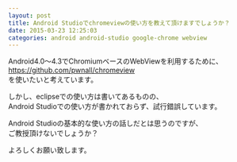 ```yaml
---
layout: post
title: Android Studioでchromeviewの使い方を教えて頂けますでしょうか？
date: 2015-03-23 12:25:03
categories: android android-studio google-chrome webview
---
```

<p>Android4.0〜4.3でChromiumベースのWebViewを利用するために、<br>
<a href="https://github.com/pwnall/chromeview" rel="nofollow">https://github.com/pwnall/chromeview</a><br>
を使いたいと考えています。</p>

<p>しかし、eclipseでの使い方は書いてあるものの、<br>
Android Studioでの使い方が書かれておらず、試行錯誤しています。</p>

<p>Android Studioの基本的な使い方の話しだとは思うのですが、<br>
ご教授頂けないでしょうか？</p>

<p>よろしくお願い致します。</p>
